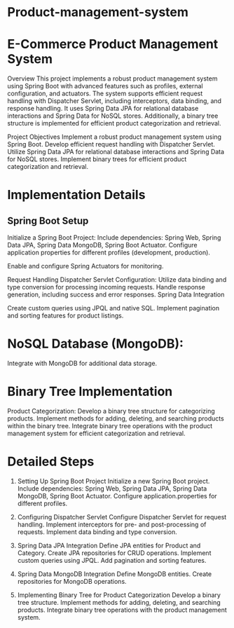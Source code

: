 # Product-management-system
# E-Commerce Product Management System
Overview
This project implements a robust product management system using Spring Boot with advanced features such as profiles, external configuration, and actuators. The system supports efficient request handling with Dispatcher Servlet, including interceptors, data binding, and response handling. It uses Spring Data JPA for relational database interactions and Spring Data for NoSQL stores. Additionally, a binary tree structure is implemented for efficient product categorization and retrieval.

Project Objectives
Implement a robust product management system using Spring Boot.
Develop efficient request handling with Dispatcher Servlet.
Utilize Spring Data JPA for relational database interactions and Spring Data for NoSQL stores.
Implement binary trees for efficient product categorization and retrieval.


# Implementation Details
## Spring Boot Setup
Initialize a Spring Boot Project:
Include dependencies: Spring Web, Spring Data JPA, Spring Data MongoDB, Spring Boot Actuator.
Configure application properties for different profiles (development, production).

Enable and configure Spring Actuators for monitoring.

Request Handling
Dispatcher Servlet Configuration:
Utilize data binding and type conversion for processing incoming requests.
Handle response generation, including success and error responses.
Spring Data Integration


Create custom queries using JPQL and native SQL.
Implement pagination and sorting features for product listings.

# NoSQL Database (MongoDB):
Integrate with MongoDB for additional data storage.

# Binary Tree Implementation
Product Categorization:
Develop a binary tree structure for categorizing products.
Implement methods for adding, deleting, and searching products within the binary tree.
Integrate binary tree operations with the product management system for efficient categorization and retrieval.

# Detailed Steps
1. Setting Up Spring Boot Project
   Initialize a new Spring Boot project.
   Include dependencies: Spring Web, Spring Data JPA, Spring Data MongoDB, Spring Boot Actuator.
   Configure application.properties for different profiles.

2. Configuring Dispatcher Servlet
   Configure Dispatcher Servlet for request handling.
   Implement interceptors for pre- and post-processing of requests.
   Implement data binding and type conversion.

3. Spring Data JPA Integration
   Define JPA entities for Product and Category.
   Create JPA repositories for CRUD operations.
   Implement custom queries using JPQL.
   Add pagination and sorting features.

4. Spring Data MongoDB Integration
   Define MongoDB entities.
   Create repositories for MongoDB operations.

5. Implementing Binary Tree for Product Categorization
   Develop a binary tree structure.
   Implement methods for adding, deleting, and searching products.
   Integrate binary tree operations with the product management system.
